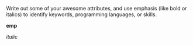 Write out some of your awesome attributes, and use emphasis (like bold or italics) to identify keywords, programming languages, or skills. 

**emp**

_italic_
